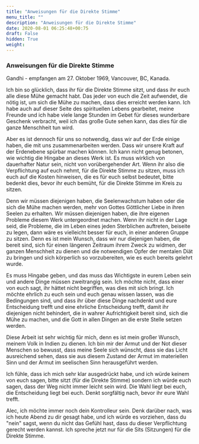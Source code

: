 ```yaml
---
title: "Anweisungen für die Direkte Stimme"
menu_title: ""
description: "Anweisungen für die Direkte Stimme"
date: 2020-08-01 06:25:48+00:75
draft: False
hidden: True
weight:
---
```

### Anweisungen für die Direkte Stimme

Gandhi - empfangen am 27. Oktober 1969, Vancouver, BC, Kanada.

Ich bin so glücklich, dass ihr für die Direkte Stimme sitzt, und dass ihr euch alle diese Mühe gemacht habt. Das jeder von euch die Zeit aufwendet, die nötig ist, um sich die Mühe zu machen, dass dies erreicht werden kann. Ich habe auch auf dieser Seite des spirituellen Lebens gearbeitet, meine Freunde und ich habe viele lange Stunden im Gebet für dieses wunderbare Geschenk verbracht, weil ich das große Gute sehen kann, das dies für die ganze Menschheit tun wird.  

Aber es ist dennoch für uns so notwendig, dass wir auf der Erde einige haben, die mit uns zusammenarbeiten werden. Dass wir unsere Kraft auf der Erdenebene spürbar machen können. Ich kann nicht genug betonen, wie wichtig die Hingabe an dieses Werk ist. Es muss wirklich von dauerhafter Natur sein, nicht von vorübergehender Art. Wenn ihr also die Verpflichtung auf euch nehmt, für die Direkte Stimme zu sitzen, muss ich euch auf die Kosten hinweisen, die es für euch selbst bedeutet, bitte bedenkt dies, bevor ihr euch bemüht, für die Direkte Stimme im Kreis zu sitzen.

Denn wir müssen diejenigen haben, die Seelenwachstum haben oder die sich die Mühe machen werden, mehr von Gottes Göttlicher Liebe in ihren Seelen zu erhalten. Wir müssen diejenigen haben, die ihre eigenen Probleme diesem Werk untergeordnet machen. Wenn ihr nicht in der Lage seid, die Probleme, die im Leben eines jeden Sterblichen auftreten, beiseite zu legen, dann wäre es vielleicht besser für euch, in einer anderen Gruppe zu sitzen. Denn es ist mein Wunsch, dass wir nur diejenigen haben, die bereit sind, sich für einen längeren Zeitraum ihrem Zweck zu widmen, der ganzen Menschheit zu dienen und die notwendigen Opfer der mentalen Diät zu bringen und sich körperlich so vorzubereiten, wie es euch bereits gelehrt wurde.

Es muss Hingabe geben, und das muss das Wichtigste in eurem Leben sein und andere Dinge müssen zweitrangig sein. Ich möchte nicht, dass einer von euch sagt, ihr hättet nicht begriffen, was dies mit sich bringt. Ich möchte ehrlich zu euch sein und euch genau wissen lassen, was die Bedingungen sind, und dass ihr über diese Dinge nachdenkt und eure Entscheidung trefft und eine ehrliche Entscheidung trefft, damit ihr diejenigen nicht behindert, die in wahrer Aufrichtigkeit bereit sind, sich die Mühe zu machen, und die Gott in allen Dingen an die erste Stelle setzen werden.

Diese Arbeit ist sehr wichtig für mich, denn es ist mein großer Wunsch, meinem Volk in Indien zu dienen. Ich bin mir der Armut und der Not dieser Menschen so bewusst, dass meine Seele sich wünscht, dass sie das Licht ausreichend sehen, dass sie aus diesem Zustand der Armut im materiellen Sinn und der Armut im seelischen Sinn herausgeführt werden.  

Ich fühle, dass ich mich sehr klar ausgedrückt habe, und ich würde keinem von euch sagen, bitte sitzt (für die Direkte Stimme) sondern ich würde euch sagen, dass der Weg nicht immer leicht sein wird. Die Wahl liegt bei euch, die Entscheidung liegt bei euch. Denkt sorgfältig nach, bevor ihr eure Wahl trefft.  

Alec, ich möchte immer noch dein Kontrolleur sein. Denk darüber nach, was ich heute Abend zu dir gesagt habe, und ich würde es vorziehen, dass du "nein" sagst, wenn du nicht das Gefühl hast, dass du dieser Verpflichtung gerecht werden kannst. Ich spreche jetzt nur für die Sits (Sitzungen) für die Direkte Stimme.
